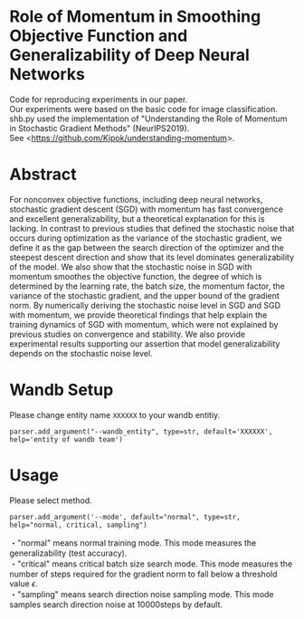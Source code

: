# Role of Momentum in Smoothing Objective Function and Generalizability of Deep Neural Networks
Code for reproducing experiments in our paper.  
Our experiments were based on the basic code for image classification.  
shb.py used the implementation of "Understanding the Role of Momentum in Stochastic Gradient Methods" (NeurIPS2019).   
See <<https://github.com/Kipok/understanding-momentum>>.

# Abstract
For nonconvex objective functions, including deep neural networks, stochastic gradient descent (SGD) with momentum has fast convergence and excellent generalizability, but a theoretical explanation for this is lacking. In contrast to previous studies that defined the stochastic noise that occurs during optimization as the variance of the stochastic gradient, we define it as the gap between the search direction of the optimizer and the steepest descent direction and show that its level dominates generalizability of the model. We also show that the stochastic noise in SGD with momentum smoothes the objective function, the degree of which is determined by the learning rate, the batch size, the momentum factor, the variance of the stochastic gradient, and the upper bound of the gradient norm. By numerically deriving the stochastic noise level in SGD and SGD with momentum, we provide theoretical findings that help explain the training dynamics of SGD with momentum, which were not explained by previous studies on convergence and stability. We also provide experimental results supporting our assertion that model generalizability depends on the stochastic noise level.

# Wandb Setup
Please change entity name `XXXXXX` to your wandb entitiy.
```
parser.add_argument("--wandb_entity", type=str, default='XXXXXX', help='entity of wandb team')
```

# Usage
Please select method.
```
parser.add_argument('--mode', default="normal", type=str, help="normal, critical, sampling")
```

・"normal" means normal training mode. This mode measures the generalizability (test accuracy).  
・"critical" means critical batch size search mode. This mode measures the number of steps required for the gradient norm to fall below a threshold value $\epsilon$.  
・"sampling" means search direction noise sampling mode. This mode samples search direction noise at 10000steps by default.
